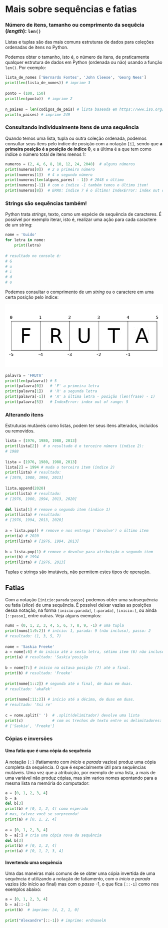 # Mais sobre sequências e fatias

### Número de itens, tamanho ou comprimento da sequêcia (*length*): <code>len()</code>

Listas e tuplas são das mais comuns estruturas de dados para coleções ordenadas de itens no Python. 

Podemos obter o tamanho, isto é, o número de itens, de praticamente qualquer estrutura de dados em Python (ordenada ou não) usando a função `len()`. Por exemplo:

```python
lista_de_nomes ['Bernardo Fontes', 'John Cleese', 'Georg Nees']
print(len(lista_de_nomes)) # imprime 3

ponto = (100, 150)
print(len(ponto))  # imprime 2

n_paises = len(codigos_de_pais) # lista baseada em https://www.iso.org/obp/ui/#search
print(n_paises) # imprime 249
```

### Consultando individualmente itens de uma sequência

Quando temos uma lista, tupla ou outra coleção ordenada, podemos consultar seus itens pelo índice de posição com a notação `[i]`, sendo que **a primeira posição é a posição de índice 0**, e a última é a que tem como índice o número total de itens menos 1:

```python
numeros = (2, 4, 6, 8, 10, 12, 24, 2048)  # alguns números
print(numeros[0])  # 2 o primeiro número
print(numeros[1])  # 4 o segundo número
print(numeros[len(alguns_pares) - 1]) # 2048 o último
print(numeros[-1]) # com o índice -1 também temos o último item!
print(numeros[8])  # ERRO: índice 7 é o último! IndexError: index out of range: 8
```

### Strings são sequências também!

Python trata *strings*, texto, como um espécie de sequência de caracteres. É possível por exemplo iterar, isto é, realizar uma ação para cada caractere de um string:

```python
nome = 'Guido'
for letra in nome:
    print(letra)
    
# resultado no console é:
# G  
# u
# i
# d
# o
```

Podemos consultar o comprimento de um *string* ou o caractere em uma certa posição pelo índice:

![indices](assets/slices.png)

```python
palavra = 'FRUTA'
print(len(palavra)) # 5 
print(palavra[0])   # 'F' a primeira letra
print(palavra[1])   # 'R' a segunda letra
print(palavra[-1])  # 'A' a última letra - posição (len(frase) - 1)
print(palavra[5])   # IndexError: index out of range: 5
```

### Alterando itens

Estruturas mutáveis como listas, podem ter seus itens alterados, incluídos ou removidos.

```python
lista = [1976, 1980, 1988, 2013]
print(lista[2])  # o resultado é o terceiro número (índice 2):
# 1988

lista = [1976, 1980, 1988, 2013]
lista[2] = 1994 # muda o terceiro item (índice 2)
print(lista) # resultado:
# [1976, 1980, 1994, 2013]

lista.append(2020)
print(lista) # resultado:
# [1976, 1980, 1994, 2013, 2020]

del lista[1] # remove o segundo item (índice 1)
print(lista) # resultado:
# [1976, 1994, 2013, 2020]

a = lista.pop() # remove e nos entrega ('devolve') o último item
print(a) # 2020
print(lista) # [1976, 1994, 2013]

b = lista.pop(1) # remove e devolve para atribuição o segundo item
print(b) # 1994
print(lista) # [1976, 2013]
```

Tuplas e strings são imutáveis, não permitem estes tipos de operação.

## Fatias

Com a notação `[inicio:parada:passo]` podemos obter uma subsequência ou fatia (*slice*) de uma sequência. É possível deixar vazias as posições dessa notação, na forma `[inicio:parada]`, `[:parada]`, `[inicio:]`, ou ainda `[::passo]`, entre outras. Veja alguns exemplos:

```python
nums = (0, 1, 2, 3, 4, 5, 6, 7, 8, 9, -1) # uma tupla
print(nums[1:9:2]) # início: 1, parada: 9 (não incluso), passo: 2
# resultado: (1, 3, 5, 7)

nome = 'Saskia Freeke'
a = nome[:6] # do início até a sexta letra, sétimo item (6) não incluso.
print(a) # resultado: 'Saskia'posição

b = nome[7:] # início na oitava posição (7) até o final.
print(b) # resultado: 'Freeke' 

print(nome[1::2]) # segunda até o final, de duas em duas.
# resultado: 'akaFek'

print(nome[:11:2]) # início até a décima, de duas em duas.
# resultado: 'Ssi re'

c = nome.split(' ')  # .split(delimitador) devolve uma lista 
print(c)             # com os trechos de texto entre os delimitadores:
# ['Saskia', 'Freeke']
```
### Cópias e inversões

#### Uma fatia que é uma cópia da sequência

A notação `[:]` (fatiamento com *início* e *parada* vazios) produz uma cópia completa da sequência. O que é especialmente útil para sequências mutáveis. Uma vez que a atribuição, por exemplo de uma lista, a mais de uma variável não produz cópias, mas sim varios nomes apontando para a mesma lista na memória do computador:

```python
a = [0, 1, 2, 3, 4]
b = a
del b[3]
print(b) # [0, 1, 2, 4] como esperado
# mas, talvez você se surpreenda!
print(a) # [0, 1, 2, 4]

a = [0, 1, 2, 3, 4]
b = a[:] # cria uma cópia nova da sequência
del b[3]
print(b) # [0, 1, 2, 4]
print(a) # [0, 1, 2, 3, 4]
```

#### Invertendo uma sequência

Uma das maneiras mais comuns de se obter uma cópia invertida de uma sequência é utilizando a notação de fatiamento, com o *início* e *parada* vazios (do início ao final) mas com o *passo* -1, o que fica `[::-1]` como nos exemplos abaixo:

```python
a = [0, 1, 2, 3, 4]
b = a[::-1]
print(b)  # imprime: [4, 2, 1, 0]

print("Alexandre"[::-1]) # imprime: erdnaxelA
```


